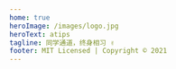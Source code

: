 ```yaml
---
home: true
heroImage: /images/logo.jpg
heroText: atips
tagline: 同学通道，终身相习 ✌
footer: MIT Licensed | Copyright © 2021
---
```

